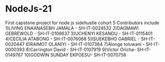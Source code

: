 # NodeJs-21
First capstone project for node js sidehustle cohort 5
Contributors include 
1)LIVING ENAANASEBH JAMALA - SH-IT-0024532 
2)DAGMAWI GEBREWOLD - SH-IT-0106637
3)UCHENYI KESANDU - SH-IT-0115401
4)CECILIA ATABONG - SH-IT-0076068
5)ISUEKEBHO GABRIEL - SH-IT-0020447
6)RAIMOT OLANIYI - SH-IT-0107364
7)Alonge toluwani - SH-IT-0000393
8)Carrington David - SH-IT-0107919
9)Victor Oricha- SH-IT-0149767
10)GODWIN SUNDAY EKPOESU- SH-IT-0070758
